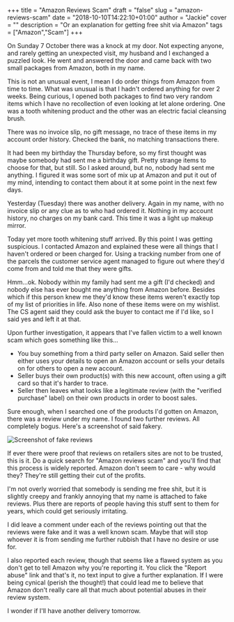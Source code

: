 +++
title = "Amazon Reviews Scam"
draft = "false"
slug = "amazon-reviews-scam"
date = "2018-10-10T14:22:10+01:00"
author = "Jackie"
cover = ""
description = "Or an explanation for getting free shit via Amazon"
tags = ["Amazon","Scam"]
+++

On Sunday 7 October there was a knock at my door.  Not expecting anyone, and rarely getting an unexpected visit, my husband and I exchanged a puzzled look.  He went and answered the door and came back with two small packages from Amazon, both in my name.

This is not an unusual event, I mean I do order things from Amazon from time to time.  What was unusual is that I hadn't ordered anything for over 2 weeks.  Being curious, I opened both packages to find two very random items which I have no recollection of even looking at let alone ordering.  One was a tooth whitening product and the other was an electric facial cleansing brush.

There was no invoice slip, no gift message, no trace of these items in my account order history.  Checked the bank, no matching transactions there.

It had been my birthday the Thursday before, so my first thought was maybe somebody had sent me a birthday gift.  Pretty strange items to choose for that, but still.  So I asked around, but no, nobody had sent me anything.  I figured it was some sort of mix up at Amazon and put it out of my mind, intending to contact them about it at some point in the next few days.

Yesterday (Tuesday) there was another delivery.  Again in my name, with no invoice slip or any clue as to who had ordered it.  Nothing in my account history, no charges on my bank card.  This time it was a light up makeup mirror.

Today yet more tooth whitening stuff arrived.  By this point I was getting suspicious.  I contacted Amazon and explained these were all things that I haven't ordered or been charged for.  Using a tracking number from one of the parcels the customer service agent managed to figure out where they'd come from and told me that they were gifts.

Hmm...ok.  Nobody within my family had sent me a gift (I'd checked) and nobody else has ever bought me anything from Amazon before.  Besides which if this person knew me they'd know these items weren't exactly top of my list of priorities in life.  Also none of these items were on my wishlist.  The CS agent said they could ask the buyer to contact me if I'd like, so I said yes and left it at that.

Upon further investigation, it appears that I've fallen victim to a well known scam which goes something like this...

- You buy something from a third party seller on Amazon.  Said seller then either uses your details to open an Amazon account or sells your details on for others to open a new account.
- Seller buys their own product(s) with this new account, often using a gift card so that it's harder to trace.
- Seller then leaves what looks like a legitimate review (with the "verified purchase" label) on their own products in order to boost sales.

Sure enough, when I searched one of the products I'd gotten on Amazon, there was a review under my name.  I found two further reviews.  All completely bogus.  Here's a screenshot of said fakery.

![Screenshot of fake reviews](/img/blog/amazonscam.png)

If ever there were proof that reviews on retailers sites are not to be trusted, this is it.  Do a quick search for "Amazon reviews scam" and you'll find that this process is widely reported.  Amazon don't seem to care - why would they?  They're still getting their cut of the profits.

I'm not overly worried that somebody is sending me free shit, but it is slightly creepy and frankly annoying that my name is attached to fake reviews.  Plus there are reports of people having this stuff sent to them for years, which could get seriously irritating.

I did leave a comment under each of the reviews pointing out that the reviews were fake and it was a well known scam.  Maybe that will stop whoever it is from sending me further rubbish that I have no desire or use for.

I also reported each review, though that seems like a flawed system as you don't get to tell Amazon why you're reporting it.  You click the "Report abuse" link and that's it, no text input to give a further explanation.  If I were being cynical (perish the thought!) that could lead me to believe that Amazon don't really care all that much about potential abuses in their review system.

I wonder if I'll have another delivery tomorrow.
